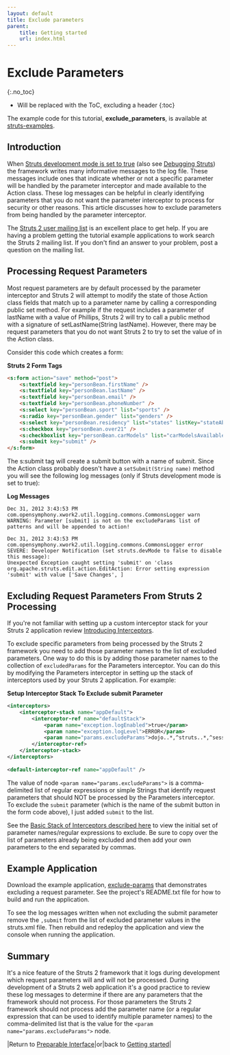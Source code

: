 ```yaml
---
layout: default
title: Exclude parameters
parent:
    title: Getting started
    url: index.html
---
```


# Exclude Parameters
{:.no_toc}

* Will be replaced with the ToC, excluding a header
{:toc}

The example code for this tutorial, **exclude_parameters**, is available at [struts-examples](https://github.com/apache/struts-examples).

## Introduction

When [Struts development mode is set to true](../core-developers/struts-xml.html) (also see [Debugging Struts](debugging-struts.html)) 
the framework writes many informative messages to the log file. These messages include ones that indicate whether 
or not a specific parameter will be handled by the parameter interceptor and made available to the Action class. 
These log messages can be helpful in clearly identifying parameters that you do not want the parameter interceptor 
to process for security or other reasons. This article discusses how to exclude parameters from being handled by 
the parameter interceptor.

The [Struts 2 user mailing list](http://struts.apache.org/mail.html) is an excellent place to get help. If you are having 
a problem getting the tutorial example applications to work search the Struts 2 mailing list. If you don't find an answer 
to your problem, post a question on the mailing list.

## Processing Request Parameters

Most request parameters are by default processed by the parameter interceptor and Struts 2 will attempt to modify the state 
of those Action class fields that match up to a parameter name by calling a corresponding public set method. For example 
if the request includes a parameter of lastName with a value of Phillips, Struts 2 will try to call a public method with 
a signature of setLastName(String lastName). However, there may be request parameters that you do not want Struts 2 
to try to set the value of in the Action class.

Consider this code which creates a form:

**Struts 2 Form Tags**

```html
<s:form action="save" method="post">
    <s:textfield key="personBean.firstName" /> 
    <s:textfield key="personBean.lastName" /> 
    <s:textfield key="personBean.email" />
    <s:textfield key="personBean.phoneNumber" />
    <s:select key="personBean.sport" list="sports" />
    <s:radio key="personBean.gender" list="genders" />
    <s:select key="personBean.residency" list="states" listKey="stateAbbr" listValue="stateName" />
    <s:checkbox key="personBean.over21" />
    <s:checkboxlist key="personBean.carModels" list="carModelsAvailable" />
    <s:submit key="submit" />
</s:form>
```

The s:submit tag will create a submit button with a name of submit. Since the Action class probably doesn't have 
a `setSubmit(String name)` method you will see the following log messages (only if Struts development mode is set to true):

**Log Messages**

```
Dec 31, 2012 3:43:53 PM 
com.opensymphony.xwork2.util.logging.commons.CommonsLogger warn
WARNING: Parameter [submit] is not on the excludeParams list of patterns and will be appended to action!

Dec 31, 2012 3:43:53 PM com.opensymphony.xwork2.util.logging.commons.CommonsLogger error
SEVERE: Developer Notification (set struts.devMode to false to disable this message):
Unexpected Exception caught setting 'submit' on 'class org.apache.struts.edit.action.EditAction: Error setting expression 'submit' with value ['Save Changes', ]
```

## Excluding Request Parameters From Struts 2 Processing

If you're not familiar with setting up a custom interceptor stack for your Struts 2 application review [Introducing Interceptors](introducing-interceptors.html).

To exclude specific parameters from being processed by the Struts 2 framework you need to add those parameter names 
to the list of excluded parameters. One way to do this is by adding those parameter names to the collection of `excludedParams` 
for the Parameters interceptor. You can do this by modifying the Parameters interceptor in setting up the stack of interceptors 
used by your Struts 2 application. For example:

**Setup Interceptor Stack To Exclude submit Parameter**

```xml
<interceptors>
    <interceptor-stack name="appDefault">
        <interceptor-ref name="defaultStack">
            <param name="exception.logEnabled">true</param>
            <param name="exception.logLevel">ERROR</param>
            <param name="params.excludeParams">dojo..*,^struts..*,^session..*,^request..*,^application..*,^servlet(Request|Response)..*,parameters...*,submit</param>
        </interceptor-ref>
    </interceptor-stack>
</interceptors>
		
<default-interceptor-ref name="appDefault" />
```

The value of node `<param name="params.excludeParams">` is a comma-delimited list of regular expressions or simple 
Strings that identify request parameters that should NOT be processed by the Parameters interceptor. To exclude 
the `submit` parameter (which is the name of the submit button in the form code above), I just added `submit` to the list.

See the [Basic Stack of Interceptors described here](../core-developers/struts-default-xml.html) to view the initial 
set of parameter names/regular expressions to exclude. Be sure to copy over the list of parameters already being excluded 
and then add your own parameters to the end separated by commas.

## Example Application

Download the example application, [exclude-params](https://github.com/apache/struts-examples/tree/master/exclude-parameters) 
that demonstrates excluding a request parameter. See the project's README.txt file for how to build and run the application.

To see the log messages written when not excluding the submit parameter remove the `,submit` from the list of excluded 
parameter values in the struts.xml file. Then rebuild and redeploy the application and view the console when running the application.

## Summary

It's a nice feature of the Struts 2 framework that it logs during development which request parameters will and will not 
be processed. During development of a Struts 2 web application it's a good practice to review these log messages to determine 
if there are any parameters that the framework should not process. For those parameters the Struts 2 framework should 
not process add the parameter name (or a regular expression that can be used to identify multiple parameter names) 
to the comma-delimited list that is the value for the `<param name="params.excludeParams">` node.

|Return to [Preparable Interface](preperable-interface.html)|or|back to [Getting started](index.html)|
